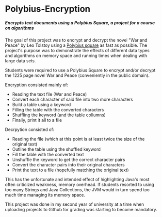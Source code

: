 # Polybius-Encryption
##### Encrypts text documents using a Polybius Square, a project for a course on algorithms

The goal of this project was to encrypt and decrypt the novel "War and Peace" by Leo Tolstoy using a [Polybius square](https://en.wikipedia.org/wiki/Polybius_square) as fast as possible.
The project's purpose was to demonstrate the effects of different data types and algorithms on memory space and running times when dealing with large data sets.

Students were required to use a Polybius Square to encrypt and/or decrypt the 1225 page novel War and Peace (conveniently in the public domain).

Encryption consisted mainly of:
* Reading the text file (War and Peace)
* Convert each character of said file into two more characters
* Build a table using a keyword
* Filling the table with the converted characters
* Shuffling the keyword (and the table collumns)
* Finally, print it all to a file

Decrpytion consisted of:
* Reading the file (which at this point is at least twice the size of the original text)
* Outline the table using the shuffled keyword
* Fill the table with the converted text
* Unshuffle the keyword to get the correct character pairs
* Convert the character pairs into their original characters
* Print the text to a file (hopefully matching the original text)

This has the unfortunate and intended effect of highlighting Java's most often criticized weakness, memory overhead. If students resorted to using too many Strings and Java Collections, the JVM would in turn spend too much time managing its memory space.

This project was done in my second year of university at a time when uploading projects to Github for grading was starting to become mandatory. 
